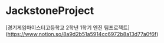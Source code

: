 # JackstoneProject
[경기게임마이스터고등학교 2학년 1학기 엔진 팀프로젝트]
(https://www.notion.so/8a9d2b51a5914cc6972b8a13d77a0f6f)

